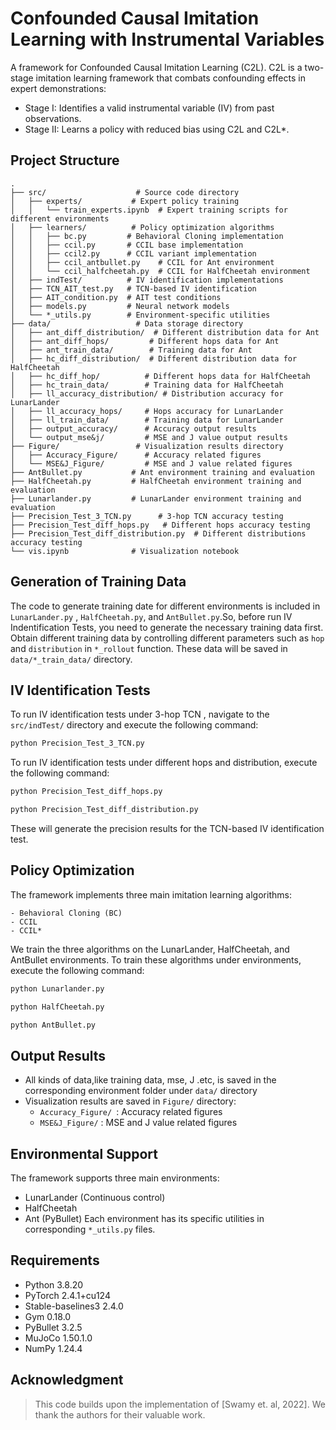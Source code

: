 # Confounded Causal Imitation Learning with Instrumental Variables

A framework for Confounded Causal Imitation Learning (C2L). 
C2L is a two-stage imitation learning framework that combats confounding effects in expert demonstrations:
- Stage I: Identifies a valid instrumental variable (IV) from past observations.
- Stage II: Learns a policy with reduced bias using C2L and C2L*.

## Project Structure

```plaintext
.
├── src/                    # Source code directory
│   ├── experts/           # Expert policy training
│   │   └── train_experts.ipynb  # Expert training scripts for different environments
│   ├── learners/          # Policy optimization algorithms
│   │   ├── bc.py         # Behavioral Cloning implementation
│   │   ├── ccil.py       # CCIL base implementation
│   │   ├── ccil2.py      # CCIL variant implementation
│   │   ├── ccil_antbullet.py    # CCIL for Ant environment
│   │   └── ccil_halfcheetah.py  # CCIL for HalfCheetah environment
│   ├── indTest/          # IV identification implementations
│   ├── TCN_AIT_test.py   # TCN-based IV identification
│   ├── AIT_condition.py  # AIT test conditions
│   ├── models.py         # Neural network models
│   └── *_utils.py        # Environment-specific utilities
├── data/                   # Data storage directory
│   ├── ant_diff_distribution/  # Different distribution data for Ant
│   ├── ant_diff_hops/         # Different hops data for Ant
│   ├── ant_train_data/        # Training data for Ant
│   ├── hc_diff_distribution/  # Different distribution data for HalfCheetah
│   ├── hc_diff_hop/          # Different hops data for HalfCheetah
│   ├── hc_train_data/        # Training data for HalfCheetah
│   ├── ll_accuracy_distribution/ # Distribution accuracy for LunarLander
│   ├── ll_accuracy_hops/     # Hops accuracy for LunarLander
│   ├── ll_train_data/        # Training data for LunarLander
│   ├── output_accuracy/      # Accuracy output results
│   └── output_mse&j/         # MSE and J value output results
├── Figure/                 # Visualization results directory
│   ├── Accuracy_Figure/      # Accuracy related figures
│   └── MSE&J_Figure/         # MSE and J value related figures
├── AntBullet.py           # Ant environment training and evaluation
├── HalfCheetah.py         # HalfCheetah environment training and evaluation
├── Lunarlander.py         # LunarLander environment training and evaluation
├── Precision_Test_3_TCN.py      # 3-hop TCN accuracy testing
├── Precision_Test_diff_hops.py   # Different hops accuracy testing
├── Precision_Test_diff_distribution.py  # Different distributions accuracy testing
└── vis.ipynb              # Visualization notebook
```
## Generation of Training Data
The code to generate training date for different environments is included in `LunarLander.py` , `HalfCheetah.py`, and `AntBullet.py`.So, before run IV Indentification Tests, you need to generate the necessary training data first. Obtain different training data by controlling different parameters such as `hop` and `distribution` in `*_rollout` function. These data will be saved in `data/*_train_data/` directory.

## IV Identification Tests
To run IV identification tests under 3-hop TCN , navigate to the `src/indTest/` directory and execute the following command:
```bash
python Precision_Test_3_TCN.py
```

To run IV identification tests under different hops and distribution, execute the following command:
```bash
python Precision_Test_diff_hops.py
```
```bash
python Precision_Test_diff_distribution.py
```

These will generate the precision results for the TCN-based IV identification test.

## Policy Optimization
The framework implements three main imitation learning algorithms:
```plaintext
- Behavioral Cloning (BC)
- CCIL
- CCIL*
```
We train the three algorithms on the LunarLander, HalfCheetah, and AntBullet environments. To train these algorithms under environments, execute the following command:
```bash
python Lunarlander.py
```
```bash
python HalfCheetah.py
```
```bash
python AntBullet.py 
```

## Output Results
- All kinds of data,like training data, mse, J .etc, is saved in the corresponding environment folder under `data/` directory
- Visualization results are saved in `Figure/` directory:
  - `Accuracy_Figure/ `: Accuracy related figures
  - `MSE&J_Figure/` : MSE and J value related figures

## Environmental Support
The framework supports three main environments:
- LunarLander (Continuous control)
- HalfCheetah
- Ant (PyBullet)
Each environment has its specific utilities in corresponding `*_utils.py` files.

## Requirements
- Python 3.8.20
- PyTorch  2.4.1+cu124
- Stable-baselines3 2.4.0
- Gym 0.18.0
- PyBullet 3.2.5
- MuJoCo 1.50.1.0
- NumPy 1.24.4

## Acknowledgment
>This code builds upon the implementation of [Swamy et. al, 2022]. We thank the authors for their valuable work.
